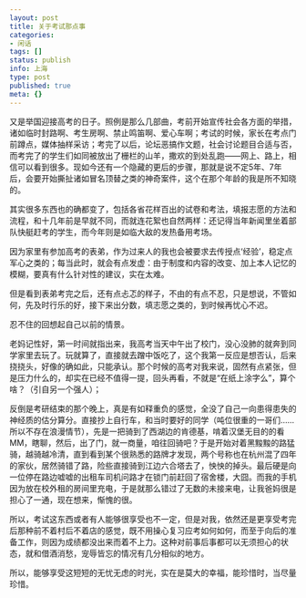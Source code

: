 ```yaml
---
layout: post
title: 关于考试那点事
categories:
- 闲话
tags: []
status: publish
info: 上海
type: post
published: true
meta: {}
---
```


又是举国迎接高考的日子。照例是那么几部曲，考前开始宣传社会各方面的举措，诸如临时封路啊、考生房啊、禁止鸣笛啊、爱心车啊；考试的时候，家长在考点门前蹲点，媒体抽样采访；考完了以后，论坛恶搞作文题，社会讨论题目合适与否，而考完了的学生们如同被放出了栅栏的山羊，撒欢的到处乱跑——网上、路上，相信可以看到很多。现如今还有一个隐藏的更后的步骤，那就是说不定5年、7年后，会要开始撕扯诸如冒名顶替之类的神奇案件，这个在那个年龄的我是所不知晓的。
  
其实很多东西也的确都变了，包括各省花样百出的试卷和考法，填报志愿的方法和流程，和十几年前是早就不同，而就连花絮也自然两样：还记得当年新闻里坐着部队快艇赶考的学生，而今年则是如临大敌的发热备用考场。
  
因为家里有参加高考的表弟，作为过来人的我也会被要求去传授点‘经验’，稳定点军心之类的；每当此时，就会有点发虚：由于制度和内容的改变、加上本人记忆的模糊，要真有什么针对性的建议，实在太难。
  
但是看到表弟考完之后，还有点忐忑的样子，不由的有点不忍，只是想说，不管如何，先及时行乐的好，接下来出分数，填志愿之类的，到时候再忧心不迟。
  
忍不住的回想起自己以前的情景。
  
老妈记性好，第一时间就指出来，我高考当天中午出了校门，没心没肺的就奔到同学家里去玩了。玩就算了，直接就去蹭中饭吃了，这个我第一反应是想否认，后来挠挠头，好像的确如此，只能承认。那个时候的高考对我来说，固然有点紧张，但是压力什么的，却实在已经不值得一提，回头再看，不就是“在纸上涂字么”，算个啥？（引自另一个强人）；
  
反倒是考研结束的那个晚上，真是有如释重负的感觉，全没了自己一向患得患失的神经质的估分算分。直接抄上自行车，和当时要好的同学（吨位很重的一哥们……所以不存在浪漫情节），先是一把骑到了西湖边的肯德基，啃着汉堡无目的的看MM，瞎聊，然后，出了门，就一商量，咱往回骑吧？于是开始对着黑黢黢的路猛骑，越骑越冷清，直到看到某个很熟悉的路牌才发现，两个号称也在杭州混了四年的家伙，居然骑错了路，险些直接骑到江边六合塔去了，怏怏的掉头。最后硬是向一位停在路边嘘嘘的出租车司机问路才在锁门前赶回了宿舍楼，大囧。而我的手机因为放在校外租的房间里充电，于是就那么错过了无数的未接来电，让我爸妈很是担心了一通，现在想来，惭愧的很。
  
所以，考试这东西或者有人能够很享受也不一定，但是对我，依然还是更享受考完后那种前不着村后不着店的感觉，既不用操心复习应考如何如何，而至于向后的准备工作，则因为成绩都没出来而着不上力。这种对前事后事都可以无须担心的状态，就和借酒消愁，宠辱皆忘的情况有几分相似的地方。
  
所以，能够享受这短短的无忧无虑的时光，实在是莫大的幸福，能珍惜时，当尽量珍惜。

